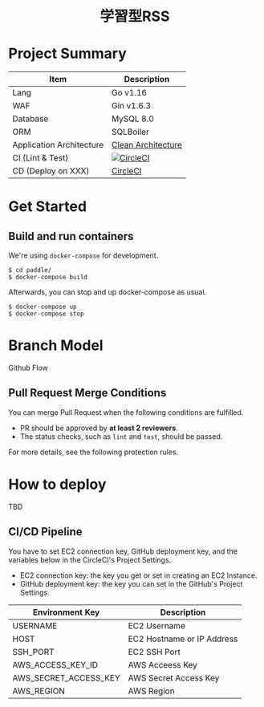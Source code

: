 <h1 align="center">学習型RSS</h1>

# Project Summary

| Item                     | Description                                                                                                           |
| ------------------------ | --------------------------------------------------------------------------------------------------------------------- |
| Lang                     | Go v1.16                                                                                                              |
| WAF                      | Gin v1.6.3                                                                                                            |
| Database                 | MySQL 8.0                                                                                                             |
| ORM                      | SQLBoiler                                                                                                             |
| Application Architecture | [Clean Architecture](https://blog.cleancoder.com/uncle-bob/2012/08/13/the-clean-architecture.html)                    |
| CI (Lint & Test)         | [![CircleCI](https://circleci.com/gh/ChubachiPT21/paddle.svg?style=svg)](https://circleci.com/gh/ChubachiPT21/paddle) |
| CD (Deploy on XXX)       | [CircleCI](https://circleci.com/)                                                                                     |

# Get Started

## Build and run containers

We're using `docker-compose` for development.

```
$ cd paddle/
$ docker-compose build
```

Afterwards, you can stop and up docker-compose as usual.

```
$ docker-compose up
$ docker-compose stop
```

# Branch Model

Github Flow

## Pull Request Merge Conditions

You can merge Pull Request when the following conditions are fulfilled.

- PR should be approved by **at least 2 reviewers**.
- The status checks, such as `lint` and `test`, should be passed.

For more details, see the following protection rules.

# How to deploy

TBD

## CI/CD Pipeline

You have to set EC2 connection key, GitHub deployment key, and the variables below in the CircleCI's Project Settings.

- EC2 connection key: the key you get or set in creating an EC2 Instance.
- GitHub deployment key: the key you can set in the GitHub's Project Settings.

| Environment Key                 | Description                                                               |
| ------------------------------- | ------------------------------------------------------------------------- |
| USERNAME                        | EC2 Username                                                              |
| HOST                            | EC2 Hostname or IP Address                                                |
| SSH_PORT                        | EC2 SSH Port                                                              |
| AWS_ACCESS_KEY_ID               | AWS Acceess Key                                                           |
| AWS_SECRET_ACCESS_KEY           | AWS Secret Access Key                                                     |
| AWS_REGION                      | AWS Region                                                                |
